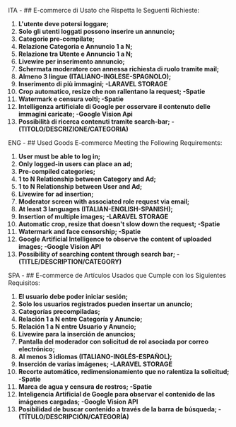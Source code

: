ITA - ## E-commerce di Usato che Rispetta le Seguenti Richieste:

1. **L'utente deve potersi loggare;**
2. **Solo gli utenti loggati possono inserire un annuncio;**
3. **Categorie pre-compilate;**
4. **Relazione Categoria e Annuncio 1 a N;**
5. **Relazione tra Utente e Annuncio 1 a N;**
6. **Livewire per inserimento annuncio;**
7. **Schermata moderatore con annessa richiesta di ruolo tramite mail;**
8. **Almeno 3 lingue (ITALIANO-INGLESE-SPAGNOLO);**
9. **Inserimento di più immagini; -LARAVEL STORAGE**
10. **Crop automatico, resize che non rallentano la request; -Spatie**
11. **Watermark e censura volti; -Spatie**
12. **Intelligenza artificiale di Google per osservare il contenuto delle immagini caricate; -Google Vision Api**
13. **Possibilità di ricerca contenuti tramite search-bar; - (TITOLO/DESCRIZIONE/CATEGORIA)**

   
ENG - ## Used Goods E-commerce Meeting the Following Requirements:

1. **User must be able to log in;**
2. **Only logged-in users can place an ad;**
3. **Pre-compiled categories;**
4. **1 to N Relationship between Category and Ad;**
5. **1 to N Relationship between User and Ad;**
6. **Livewire for ad insertion;**
7. **Moderator screen with associated role request via email;**
8. **At least 3 languages (ITALIAN-ENGLISH-SPANISH);**
9. **Insertion of multiple images; -LARAVEL STORAGE**
10. **Automatic crop, resize that doesn't slow down the request; -Spatie**
11. **Watermark and face censorship; -Spatie**
12. **Google Artificial Intelligence to observe the content of uploaded images; -Google Vision API**
13. **Possibility of searching content through search bar; - (TITLE/DESCRIPTION/CATEGORY)**

SPA - ## E-commerce de Artículos Usados que Cumple con los Siguientes Requisitos:

1. **El usuario debe poder iniciar sesión;**
2. **Solo los usuarios registrados pueden insertar un anuncio;**
3. **Categorías precompiladas;**
4. **Relación 1 a N entre Categoría y Anuncio;**
5. **Relación 1 a N entre Usuario y Anuncio;**
6. **Livewire para la inserción de anuncios;**
7. **Pantalla del moderador con solicitud de rol asociada por correo electrónico;**
8. **Al menos 3 idiomas (ITALIANO-INGLÉS-ESPAÑOL);**
9. **Inserción de varias imágenes; -LARAVEL STORAGE**
10. **Recorte automático, redimensionamiento que no ralentiza la solicitud; -Spatie**
11. **Marca de agua y censura de rostros; -Spatie**
12. **Inteligencia Artificial de Google para observar el contenido de las imágenes cargadas; -Google Vision API**
13. **Posibilidad de buscar contenido a través de la barra de búsqueda; - (TÍTULO/DESCRIPCIÓN/CATEGORÍA)**
